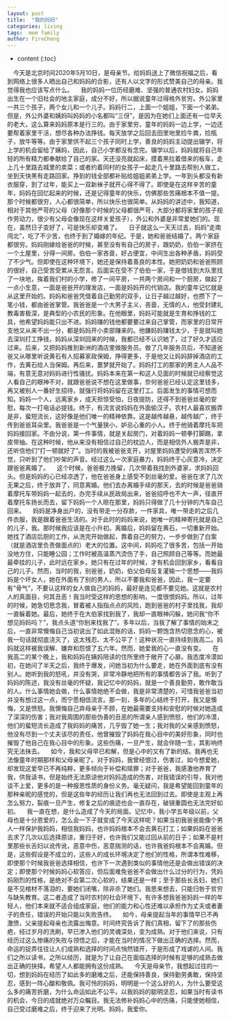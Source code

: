 ```yaml
---
layout: post
title:  "我的妈妈"
categories: living
tags:  mom family   
author: FireCheng
---
```


* content
{:toc}

&ensp;&ensp;今天是北京时间2020年5月10日，是母亲节。给妈妈送上了微信祝福之后，看到网络上很多人晒出自己和妈妈的合影，还有人以文字的形式赞美自己的母亲。我觉得我也应该写点什么。
&ensp;&ensp;我的妈妈一位历经磨难、坚强的普通农村妇女。妈妈出生在一个旧社会的地主家庭，成分不好，所以据说童年过得格外贫穷。外公家里一共三个孩子，两个女儿和一个儿子。妈妈行二，上面一个姐姐，下面一个弟弟。但是，外公外婆和姨妈叫妈妈的小名都叫“三伢”，是因为在她们上面还有一位早夭的老大，这么算来妈妈原本是行三的。由于家里穷，童年的妈妈一边上学，一边还要帮着家里干活，想尽各种办法挣钱。每天放学之后回去田里地里捡牛粪，捡瓶子，放牛等等。由于家里供不起三个孩子同时上学，善良的妈妈主动提出辍学，将上学的机会留给了姨妈，因此，自己小学都没有念完。辍学以后，妈妈就将自己年轻的所有精力都奉献给了自己的家。天还没亮就起床，摸着黑拉着借来的板车，走上几十里路去城里的卖菜；或者约着同村的女孩子一起走几十里路去帮别人做工，坐到天快黑有走路回家。挣到的钱全部都补贴给姐姐弟弟上学。一年到头都没有新衣服穿，到了过年，能买上一双新袜子就开心得不得了。即使是在这样辛苦的童年，妈妈在回忆起来的时候，还是记得童年的快乐，仿佛那些苦痛根本不值一提。那个时候都很穷，人心都很简单，所以快乐也很简单。从妈妈的讲述中，我知道，相对于其他严苛的父母（好像那个时候的父母都很严苛，大部分都将家里的孩子视作劳动力，很少有父母会像现在这样关爱孩子），外公和外婆是非常爱她们的。现在，虽然日子变好了，可是快乐却变难了。
&ensp;&ensp;日子就这么一天天过去，妈妈“走南闯北”，吃了不少苦，也终于到了婚嫁的年纪。于是，她和爸爸结婚了。两个家庭都很穷。妈妈刚嫁给爸爸的时候，甚至没有有自己的房子，跟奶奶，伯伯一家挤在一个土屋里，分得一间房。伯伯一家吝啬，好占便宜，中间生出各种矛盾，妈妈受了不少气。但即使在这种环境下，她还是保持着善良的本性。她把奶奶和爸爸照顾的很好，自己受苦受累从无怨言。后面实在受不了伯伯一家，于是借钱到大队里找了一块地，挨着我们村的小学，修了一间平房，一共两个房间和一个厨房，做起了一点小生意，一面是爸爸开的理发店，一面是妈妈开的代销店。我的童年记忆就是从这里开始的。妈妈和爸爸凭借着自己勤劳的双手，让日子越过越好，也攒下了一笔小钱，都由爸爸掌管。我爸爸是一个大男子主义，吝啬，无情的人，他受封建礼教毒害极深，是典型的小农民的形象。在他眼里，妈妈可能就是生育和挣钱的工具，他希望妈妈能只出不进。妈妈赚的钱他都要要过来自己掌管，而家里的日常开支他又从来不出一分，都是妈妈开小卖部赚来的。他嫌妈妈赚钱太少，于是就叫她去深圳打工挣钱，妈妈从深圳回来的时候，我都已经不认识她了，过了好久才适应过来。后来，又把妈妈推到新洲的酒店里做服务员。做了几年服务员后，不知道爸爸又从哪里听说黄石有人招募家政保姆，挣得更多，于是他又让妈妈辞掉酒店的工作，去黄石给人当保姆。再后来，噩梦就开始了。妈妈打工的那家的男主人人品不端，有意无意对妈妈进行性骚扰。妈妈本来在第一和这人见面的时候就已经察觉这人看自己的眼神不对，就跟爸爸说不想在这里做事，奈何爸爸已经认定这里钱多，再又被别人一番好生招待，就强行将妈妈留在这里打工。后面发生的事情可想而知。妈妈一个人，远离家乡，成天担惊受怕，日夜提防，还得不到爸爸丝毫的安慰，每次一打电话必提钱。终于，有流言说妈妈在外面偷汉子。农村人最喜欢搬弄是非，蜚短流长，这好像是他们唯一的精神依靠。这是越传越悬，越传越广，终于传到爸爸耳朵里。我爸爸是一个气量狭小，妒忌心重的小人。终于他骑着摩托车把妈妈接回家。不由分说，第一件事情，就是关起房门，对着妈妈一顿拳打脚踢，拿皮带抽。在这种时候，他从来没有相信过自己的枕边人，而是相信外人搬弄是非，还听信他们“打一顿就好了”。当时的我被爸爸支开，对屋里妈妈遭受的痛苦浑然不觉，只听到了他们吵架的声音。经过这么一次家庭暴力，妈妈终于心灰意冷，决定跟爸爸离婚了。
&ensp;&ensp;这个时候，爸爸极力挽留，几次带着我找到外婆家，求妈妈回头。但是妈妈的心已经凉透了，他在爸爸身上感受不到丝毫的爱。爸爸在求了几次无果之后，终于放弃了，同意离婚。他们去办离婚手续的那天，去的时候是爸爸骑着摩托车带妈妈一起去的，办完手续从民政局出来，爸爸招呼也不大一声，径直开着摩托车扬长而去，留下妈妈一个人晾在那里，妈妈只得做了几十分钟的汽车自己回来。
&ensp;&ensp;妈妈是净身出户的，没有带走一分存款，一件家具，唯一带走的之后几件衣服，我是跟着爸爸生活的。对于此时的妈妈来说，她唯一的精神寄托就是自己的儿子，我。那时候我应该是在小升初。离婚后，妈妈留在黄石，一切重新开始。她找了酒店后厨的工作，从洗完开始做起，靠着自己的努力，一步步做到了白案（就是酒店里负责做面点的）老大的位置。这中间，妈妈吃了很多苦，包括一开始没地方住，只能睡公园；工作时被高温蒸汽烫伤了手，自己照顾自己等等。而她最最牵挂的儿子，此时远在家乡。她只有在过年的时候，才有机会回到家乡，看看自己的儿子。然而，当时的我，别爸爸，奶奶，伯父伯母反复灌输一个思想——我妈妈是个坏女人，她在外面有了别的男人，所以不要我和爸爸，因此，我一定要有“骨气”，不要认这样的女人做自己的妈妈，最好是连见都不要见她。这就是农村人的真面目，何其丑恶！我当时受这样的思想的影响，一度很恨妈妈。所以，过年的时候，她急切思念我，冒着被人指指点点的风险，跑到爸爸的村子里找我，我却一直躲着她。最后，她终于在大伯家找到我了，我却一直眼神闪躲，她问我“你不想见妈妈吗？”，我点头道“你别来找我了”。多年以后，当我了解了事情的始末之后，一直非常懊悔自己当初说出了如此混账的话，妈妈一颗饱含热切思念的心，被我一句话就彻底浇灭了，这太残忍、太不公平了！这种状况一直持续到我高二。妈妈就这样被我误解、嫌弃和怨恨了五六年。然而，她爱我的心一直没有变。
&ensp;&ensp;在我高二的某个晚上，我和妈妈在姨妈陪读的住所里终于敞开了心扉。我态度冷漠如初，在她问了半天之后，我终于爆发，问她当初为什么要走，她在外面到底有没有别人。她听到我的怒吼，并没有哭，非常冷静地把所有的事情都告诉了我。听到了妈妈的陈述，我没有丝毫的怀疑，我记忆中的妈妈，就是一个善良勤劳，敢作敢当的人。什么事情她会做，什么事情她绝不会做，我是非常清楚的，可惜我爸爸当初并没有想过这一点，而宁愿相信流言。那一刻，多年的心结终于打开，我又是懊悔，又是愤怒。我懊悔自己弃母亲于不顾，在她最需要支持和安慰的时候对她造成了深深的伤害；我对我周围的那些伪善的丑恶的所谓亲人感到愤怒，他们的冷漠，他们的蜚短流长造成了我妈妈的痛苦，几乎毁了她一生；我对我的父亲感到愤怒，他没有尽到一个丈夫该尽的责任，他曾摧毁了妈妈在我心目中的美好形象，同时也摧毁了他自己在我心目中的形象。这些伤痛，一旦产生，就会伴随一生，其影响终究无法抹去。
&ensp;&ensp;如今，我和父母早已和解，但是心中的又有了新的结。我再也无法像童年时期那样和父母亲昵了。对于妈妈，我曾经恨过，伤害过，如今想爱她，却发现这爱早已不再纯粹，更多倾向于补偿和赎罪；对于爸爸，我感激他养育了我，供我读书，但是始终无法原谅他对妈妈造成的伤害，对我错误的引导，我对他谈不上爱，更多的是一种报恩性质的身份义务。毫无疑问，我是希望能回到童年的那种亲昵的感觉的，但是这些年的经历让我们再也无法回到过去。即使是主观上再怎么努力，裂痕一旦产生，修复之后的痕迹也会一直存在，破镜重圆也无法完好如初。
&ensp;&ensp;我一直在想，是什么造成了今天的局面。记忆中，我小学五年级以前，父母也是十分恩爱的，怎么会一下子就变成了今天这样呢？如果当初我爸爸能像个男人一样保护我妈妈，相信我妈妈，也许妈妈根本不会去黄石打工；如果妈妈在爸爸去求了几次以后选择原谅，重归于好，也许我们又能过回从前的日子；如果不是村里那些长舌妇以讹传讹，恶意中伤，恶意揣测的话，也许我爸妈根本不会离婚。但是，这些假设是不成立的，这些人的成长环境决定了他们的性格，所谓本性难移，即使那个时候我爸爸选择相信，也许下一次遇到类似的事情他还是会做出错误的决定；即使那个时候妈妈心软答应，但后面难免爸爸不会做出什么过分的行为，凭妈妈刚烈的性格，是绝对不会第二次心软的，结果还是一样；至于那些长舌妇，她们是不见棺材不落泪的，要她们闭嘴，除非杀了她们。我思来想去，只能归咎于贫穷与缺失教育。这二者造成了当时农村的社会环境下，有许多想我爸爸妈妈一样的年轻人，他们本来就不适合组成家庭，他们的能力和心性还难以承担作为丈夫或者妻子的责任，错误的开始只能以失败告终。
&ensp;&ensp;如今，母亲提起当年的事情早已不再激愤，父亲提起母亲也流露出悔意。时间终究告诉了我们真相，留下了的那些伤疤，经过岁月的洗刷，早已渗入他们的灵魂深处，变为成熟。对于他们来说，只有经历过这么惨痛的失败与领悟之后，才能在当时的情况下做出正确的选择。然而，命运的捉弄往往让人们成熟和选择的时间点悄然错开，于是形成了戏谑的人间。我们之所以读书，之所以经历，就是为了让自己在面临选择的时候有足够的成熟去做出正确的抉择。希望人人都能拥有这份成熟。
&ensp;&ensp;今天是母亲节，我想起过往的一切，想到妈妈在经历了如此多的磨难之后，还能保持善良，保持勤劳勇敢，保持坚忍，感到一阵心酸和敬佩。我可怜的妈妈，明明是一个这么好的人，为什么要受这么多的痛苦折磨，为什么命运如此不公平。以我妈妈的聪明坚忍，如果当时有读书的机会，今日的成就绝对万众瞩目。我无法修补妈妈心中的伤痛，只能使她相信，自己受过磨难之后，终于迎来了光明。妈妈，我爱你。
